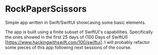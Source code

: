 # RockPaperScissors
Simple app written in Swift/SwiftUI showcasing some basic elements.

The app is built using a finite subset of SwiftUI's capabilities.
Specifically the ones showed in the first 25 days of (100 Days of SwiftUI)[https://www.hackingwithswift.com/100/swiftui].
I will probably refactor some pieces of this app following next sessions of the course.
